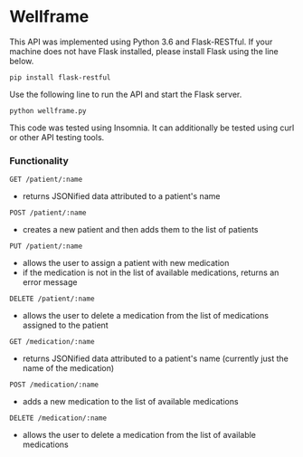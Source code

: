 # Wellframe

This API was implemented using Python 3.6 and Flask-RESTful. If your machine does not have Flask installed, please install Flask using the line below.
```
pip install flask-restful
```

Use the following line to run the API and start the Flask server.
```
python wellframe.py
```

This code was tested using Insomnia. It can additionally be tested using curl or other API testing tools.


### Functionality
```
GET /patient/:name
```
- returns JSONified data attributed to a patient's name

```
POST /patient/:name
```
- creates a new patient and then adds them to the list of patients

```
PUT /patient/:name
```
- allows the user to assign a patient with new medication
- if the medication is not in the list of available medications, returns an error message

```
DELETE /patient/:name
```
- allows the user to delete a medication from the list of medications assigned to the patient

```
GET /medication/:name
```
- returns JSONified data attributed to a patient's name (currently just the name of the medication)

```
POST /medication/:name
```
- adds a new medication to the list of available medications

```
DELETE /medication/:name
```
- allows the user to delete a medication from the list of available medications
